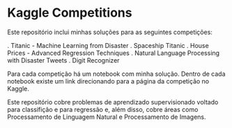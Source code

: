 # Kaggle Competitions

Este repositório inclui minhas soluções para as seguintes competições:

. Titanic - Machine Learning from Disaster
. Spaceship Titanic
. House Prices - Advanced Regression Techniques
. Natural Language Processing with Disaster Tweets
. Digit Recognizer

Para cada competição há um notebook com minha solução. Dentro de cada notebook existe um link direcionando para a página da competição no Kaggle.

Este repositório cobre problemas de aprendizado supervisionado voltado para classifição e para regressão e, além disso, cobre áreas como Processamento de Linguagem Natural e Processamento de Imagens.
